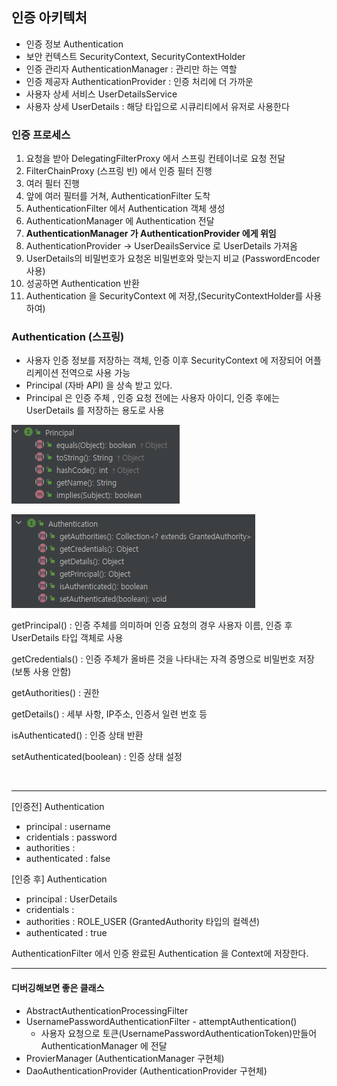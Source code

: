 ## 인증 아키텍처

- 인증 정보 Authentication
- 보안 컨텍스트 SecurityContext, SecurityContextHolder
- 인증 관리자 AuthenticationManager : 관리만 하는 역할
- 인증 제공자 AuthenticationProvider : 인증 처리에 더 가까운 
- 사용자 상세 서비스 UserDetailsService
- 사용자 상세 UserDetails : 해당 타입으로 시큐리티에서 유저로 사용한다


### 인증 프로세스

1. 요청을 받아 DelegatingFilterProxy 에서 스프링 컨테이너로 요청 전달
2. FilterChainProxy (스프링 빈) 에서 인증 필터 진행
3. 여러 필터 진행 
4. 앞에 여러 필터를 거쳐, AuthenticationFilter 도착 
5. AuthenticationFilter 에서 Authentication 객체 생성 
6. AuthenticationManager 에 Authentication 전달
7. <strong>AuthenticationManager 가 AuthenticationProvider 에게 위임</strong>
8. AuthenticationProvider -> UserDeailsService 로 UserDetails 가져옴
9. UserDetails의 비밀번호가 요청온 비밀번호와 맞는지 비교 (PasswordEncoder 사용)
10. 성공하면 Authentication 반환 
11. Authentication 을 SecurityContext 에 저장,(SecurityContextHolder를 사용하여)

### Authentication (스프링)

- 사용자 인증 정보를 저장하는 객체, 인증 이후 SecurityContext 에 저장되어 어플리케이션 전역으로 사용 가능
- Principal (자바 API) 을 상속 받고 있다. 
- Principal 은 인증 주체 , 인증 요청 전에는 사용자 아이디, 인증 후에는 UserDetails 를 저장하는 용도로 사용 

![img_1.png](img_1.png)

![img.png](img.png)

getPrincipal() : 인증 주체를 의미하며 인증 요청의 경우 사용자 이름, 인증 후 UserDetails 타입 객체로 사용

getCredentials() : 인증 주체가 올바른 것을 나타내는 자격 증명으로 비밀번호 저장 (보통 사용 안함)

getAuthorities() : 권한

getDetails() : 세부 사항, IP주소, 인증서 일련 번호 등

isAuthenticated() : 인증 상태 반환

setAuthenticated(boolean) : 인증 상태 설정

<br>


-------------------------------------------------------

[인증전] Authentication

- principal : username
- cridentials : password
- authorities : 
- authenticated : false

[인증 후] Authentication

- principal : UserDetails
- cridentials : 
- authorities : ROLE_USER (GrantedAuthority 타입의 컬렉션)
- authenticated : true

AuthenticationFilter 에서 인증 완료된 Authentication 을 Context에 저장한다.


-------------------------------------

#### 디버깅해보면 좋은 클래스 

- AbstractAuthenticationProcessingFilter
- UsernamePasswordAuthenticationFilter - attemptAuthentication() 
    - 사용자 요청으로 토큰(UsernamePasswordAuthenticationToken)만들어 AuthenticationManager 에 전달 
- ProvierManager (AuthenticationManager 구현체)
- DaoAuthenticationProvider (AuthenticationProvider 구현체)